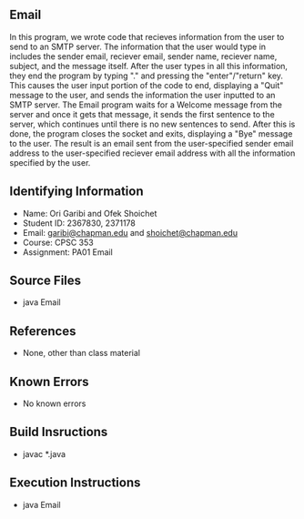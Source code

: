 ## Email

In this program, we wrote code that recieves information from the user to send to an SMTP server. The information that the user would type in includes the sender email, reciever email, sender name, reciever name, subject, and the message itself. After the user types in all this information, they end the program by typing "." and pressing the "enter"/"return" key. This causes the user input portion of the code to end, displaying a "Quit" message to the user, and sends the information the user inputted to an SMTP server. The Email program waits for a Welcome message from the server and once it gets that message, it sends the first sentence to the server, which continues until there is no new sentences to send. After this is done, the program closes the socket and exits, displaying a "Bye" message to the user. The result is an email sent from the user-specified sender email address to the user-specified reciever email address with all the information specified by the user.

## Identifying Information

* Name: Ori Garibi and Ofek Shoichet
* Student ID: 2367830, 2371178
* Email: garibi@chapman.edu and shoichet@chapman.edu
* Course: CPSC 353
* Assignment: PA01 Email

## Source Files

* java Email

## References

* None, other than class material

## Known Errors

* No known errors

## Build Insructions

* javac *.java

## Execution Instructions
* java Email
